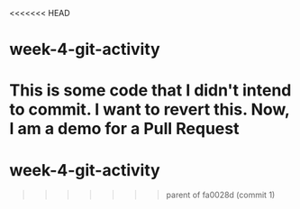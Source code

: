 <<<<<<< HEAD
# week-4-git-activity

This is some code that I didn't intend to commit. I want to revert this.
Now, I am a demo for a Pull Request
=======
# week-4-git-activity
>>>>>>> parent of fa0028d (commit 1)
